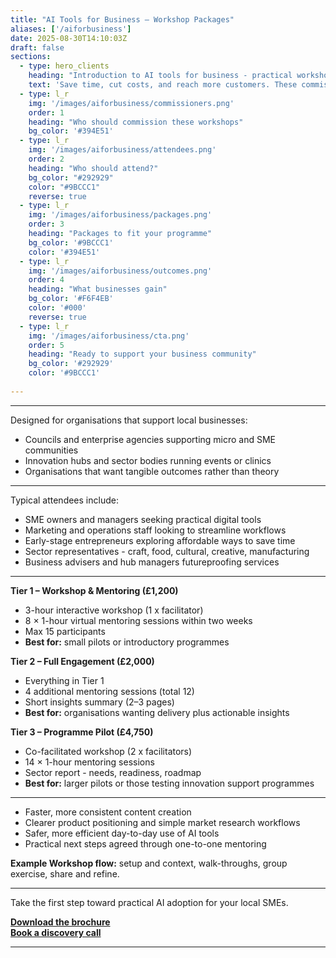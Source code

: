 ```yaml
---
title: "AI Tools for Business – Workshop Packages"
aliases: ['/aiforbusiness']
date: 2025-08-30T14:10:03Z
draft: false
sections:
  - type: hero_clients
    heading: "Introduction to AI tools for business - practical workshops for your community"
    text: 'Save time, cut costs, and reach more customers. These commissioned workshops help councils, enterprise agencies, and hubs deliver real value to their SME communities with practical, hands-on AI training.'
  - type: l_r
    img: '/images/aiforbusiness/commissioners.png'
    order: 1
    heading: "Who should commission these workshops"
    bg_color: '#394E51'
  - type: l_r
    img: '/images/aiforbusiness/attendees.png'
    order: 2
    heading: "Who should attend?"
    bg_color: "#292929"
    color: "#9BCCC1"
    reverse: true
  - type: l_r
    img: '/images/aiforbusiness/packages.png'
    order: 3
    heading: "Packages to fit your programme"
    bg_color: '#9BCCC1'
    color: '#394E51'
  - type: l_r
    img: '/images/aiforbusiness/outcomes.png'
    order: 4
    heading: "What businesses gain"
    bg_color: '#F6F4EB'
    color: '#000'
    reverse: true
  - type: l_r
    img: '/images/aiforbusiness/cta.png'
    order: 5
    heading: "Ready to support your business community"
    bg_color: '#292929'
    color: '#9BCCC1'
    
---
```


---

Designed for organisations that support local businesses:
- Councils and enterprise agencies supporting micro and SME communities
- Innovation hubs and sector bodies running events or clinics
- Organisations that want tangible outcomes rather than theory

---

Typical attendees include:
- SME owners and managers seeking practical digital tools
- Marketing and operations staff looking to streamline workflows
- Early-stage entrepreneurs exploring affordable ways to save time
- Sector representatives - craft, food, cultural, creative, manufacturing
- Business advisers and hub managers futureproofing services


---

**Tier 1 – Workshop & Mentoring (£1,200)**  
- 3-hour interactive workshop (1 x facilitator)  
- 8 × 1-hour virtual mentoring sessions within two weeks  
- Max 15 participants  
- **Best for:** small pilots or introductory programmes

**Tier 2 – Full Engagement (£2,000)**  
- Everything in Tier 1  
- 4 additional mentoring sessions (total 12)  
- Short insights summary (2–3 pages)  
- **Best for:** organisations wanting delivery plus actionable insights

**Tier 3 – Programme Pilot (£4,750)**  
- Co-facilitated workshop (2 x facilitators)  
- 14 × 1-hour mentoring sessions  
- Sector report - needs, readiness, roadmap  
- **Best for:** larger pilots or those testing innovation support programmes

---

- Faster, more consistent content creation  
- Clearer product positioning and simple market research workflows  
- Safer, more efficient day-to-day use of AI tools  
- Practical next steps agreed through one-to-one mentoring  

**Example Workshop flow:** setup and context, walk-throughs, group exercise, share and refine.

---

Take the first step toward practical AI adoption for your local SMEs.

**[Download the brochure](https://flaxandteal.co.uk/AI%20for%20Business%20Workshop%20Packages.pdf)**  
**[Book a discovery call](mailto:info@flaxandteal.co.uk)**

---


